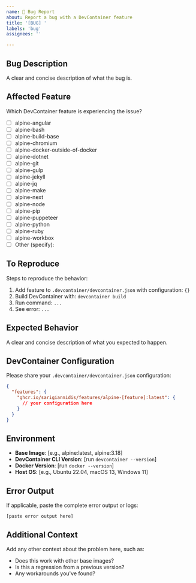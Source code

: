 ```yaml
---
name: 🐛 Bug Report
about: Report a bug with a DevContainer feature
title: '[BUG] '
labels: 'bug'
assignees: ''

---
```


## Bug Description
A clear and concise description of what the bug is.

## Affected Feature
Which DevContainer feature is experiencing the issue?
- [ ] alpine-angular
- [ ] alpine-bash
- [ ] alpine-build-base
- [ ] alpine-chromium
- [ ] alpine-docker-outside-of-docker
- [ ] alpine-dotnet
- [ ] alpine-git
- [ ] alpine-gulp
- [ ] alpine-jekyll
- [ ] alpine-jq
- [ ] alpine-make
- [ ] alpine-next
- [ ] alpine-node
- [ ] alpine-pip
- [ ] alpine-puppeteer
- [ ] alpine-python
- [ ] alpine-ruby
- [ ] alpine-workbox
- [ ] Other (specify): 

## To Reproduce
Steps to reproduce the behavior:
1. Add feature to `.devcontainer/devcontainer.json` with configuration: `{}`
2. Build DevContainer with: `devcontainer build`
3. Run command: `...`
4. See error: `...`

## Expected Behavior
A clear and concise description of what you expected to happen.

## DevContainer Configuration
Please share your `.devcontainer/devcontainer.json` configuration:
```json
{
  "features": {
    "ghcr.io/sarigiannidis/features/alpine-[feature]:latest": {
      // your configuration here
    }
  }
}
```

## Environment
- **Base Image**: [e.g., alpine:latest, alpine:3.18]
- **DevContainer CLI Version**: [run `devcontainer --version`]
- **Docker Version**: [run `docker --version`]
- **Host OS**: [e.g., Ubuntu 22.04, macOS 13, Windows 11]

## Error Output
If applicable, paste the complete error output or logs:
```
[paste error output here]
```

## Additional Context
Add any other context about the problem here, such as:
- Does this work with other base images?
- Is this a regression from a previous version?
- Any workarounds you've found?
